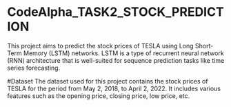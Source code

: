 # CodeAlpha_TASK2_STOCK_PREDICTION
This project aims to predict the stock prices of TESLA using Long Short-Term Memory (LSTM) networks. LSTM is a type of recurrent neural network (RNN) architecture that is well-suited for sequence prediction tasks like time series forecasting.

#Dataset
The dataset used for this project contains the stock prices of TESLA for the period from May 2, 2018, to April 2, 2022. It includes various features such as the opening price, closing price, low price, etc.
